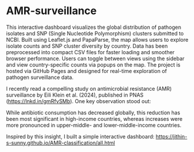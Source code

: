 # AMR-surveillance
This interactive dashboard visualizes the global distribution of pathogen isolates and SNP (Single Nucleotide Polymorphism) clusters submitted to NCBI. Built using Leaflet.js and PapaParse, the map allows users to explore isolate counts and SNP cluster diversity by country. Data has been preprocessed into compact CSV files for faster loading and smoother browser performance. Users can toggle between views using the sidebar and view country-specific counts via popups on the map. The project is hosted via GitHub Pages and designed for real-time exploration of pathogen surveillance data.

I recently read a compelling study on antimicrobial resistance (AMR) surveillance by Eili Klein et al. (2024), published in PNAS (https://lnkd.in/gmRfvSMb). One key observation stood out:

While antibiotic consumption has decreased globally, this reduction has been most significant in high-income countries, whereas increases were more pronounced in upper-middle- and lower-middle-income countries.

Inspired by this insight, I built a simple interactive dashboard: https://jithin-s-sunny.github.io/AMR-classification/all.html 






